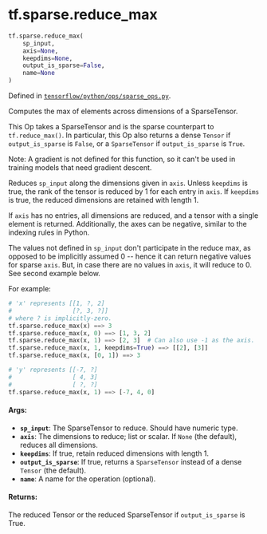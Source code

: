 <div itemscope itemtype="http://developers.google.com/ReferenceObject">
<meta itemprop="name" content="tf.sparse.reduce_max" />
<meta itemprop="path" content="Stable" />
</div>

# tf.sparse.reduce_max

``` python
tf.sparse.reduce_max(
    sp_input,
    axis=None,
    keepdims=None,
    output_is_sparse=False,
    name=None
)
```



Defined in [`tensorflow/python/ops/sparse_ops.py`](/code/stable/tensorflow/python/ops/sparse_ops.py).

Computes the max of elements across dimensions of a SparseTensor.

This Op takes a SparseTensor and is the sparse counterpart to
`tf.reduce_max()`.  In particular, this Op also returns a dense `Tensor`
if `output_is_sparse` is `False`, or a `SparseTensor` if `output_is_sparse`
is `True`.

Note: A gradient is not defined for this function, so it can't be used
in training models that need gradient descent.

Reduces `sp_input` along the dimensions given in `axis`.  Unless
`keepdims` is true, the rank of the tensor is reduced by 1 for each entry in
`axis`. If `keepdims` is true, the reduced dimensions are retained
with length 1.

If `axis` has no entries, all dimensions are reduced, and a tensor
with a single element is returned.  Additionally, the axes can be negative,
similar to the indexing rules in Python.

The values not defined in `sp_input` don't participate in the reduce max,
as opposed to be implicitly assumed 0 -- hence it can return negative values
for sparse `axis`. But, in case there are no values in
`axis`, it will reduce to 0. See second example below.

For example:

```python
# 'x' represents [[1, ?, 2]
#                 [?, 3, ?]]
# where ? is implicitly-zero.
tf.sparse.reduce_max(x) ==> 3
tf.sparse.reduce_max(x, 0) ==> [1, 3, 2]
tf.sparse.reduce_max(x, 1) ==> [2, 3]  # Can also use -1 as the axis.
tf.sparse.reduce_max(x, 1, keepdims=True) ==> [[2], [3]]
tf.sparse.reduce_max(x, [0, 1]) ==> 3

# 'y' represents [[-7, ?]
#                 [ 4, 3]
#                 [ ?, ?]
tf.sparse.reduce_max(x, 1) ==> [-7, 4, 0]
```

#### Args:

* <b>`sp_input`</b>: The SparseTensor to reduce. Should have numeric type.
* <b>`axis`</b>: The dimensions to reduce; list or scalar. If `None` (the
    default), reduces all dimensions.
* <b>`keepdims`</b>: If true, retain reduced dimensions with length 1.
* <b>`output_is_sparse`</b>: If true, returns a `SparseTensor` instead of a dense
    `Tensor` (the default).
* <b>`name`</b>: A name for the operation (optional).


#### Returns:

The reduced Tensor or the reduced SparseTensor if `output_is_sparse` is
True.